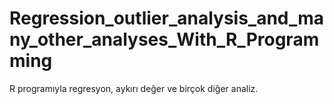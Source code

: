 # Regression_outlier_analysis_and_many_other_analyses_With_R_Programming
 R programıyla regresyon, aykırı değer ve birçok diğer analiz.
